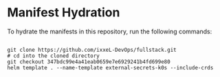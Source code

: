 
# Manifest Hydration

To hydrate the manifests in this repository, run the following commands:

```shell

git clone https://github.com/ixxeL-DevOps/fullstack.git
# cd into the cloned directory
git checkout 347bdc99e4a41eab0659e7e6929241b4fd699e80
helm template . --name-template external-secrets-k0s --include-crds
```